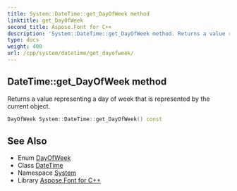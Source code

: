 ```yaml
---
title: System::DateTime::get_DayOfWeek method
linktitle: get_DayOfWeek
second_title: Aspose.Font for C++
description: 'System::DateTime::get_DayOfWeek method. Returns a value representing a day of week that is represented by the current object in C++.'
type: docs
weight: 400
url: /cpp/system/datetime/get_dayofweek/
---
```

## DateTime::get_DayOfWeek method


Returns a value representing a day of week that is represented by the current object.

```cpp
DayOfWeek System::DateTime::get_DayOfWeek() const
```

## See Also

* Enum [DayOfWeek](../../dayofweek/)
* Class [DateTime](../)
* Namespace [System](../../)
* Library [Aspose.Font for C++](../../../)

